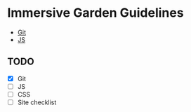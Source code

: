 # Immersive Garden Guidelines

- [Git](git/)
- [JS](js/)

## TODO
- [x] Git
- [ ] JS
- [ ] CSS
- [ ] Site checklist